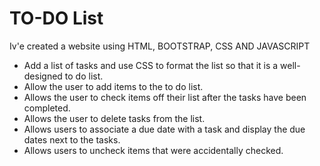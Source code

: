 # TO-DO List
Iv'e created a website using HTML, BOOTSTRAP, CSS AND JAVASCRIPT
- Add a list of tasks and use CSS to format the list so that it is a well-designed to do list. 
- Allow the user to add items to the to do list. 
- Allows the user to check items off their list after the tasks have been completed. 
- Allows the user to delete tasks from the list. 
- Allows users to associate a due date with a task and display the due dates next to the
tasks. 
- Allows users to uncheck items that were accidentally checked. 
